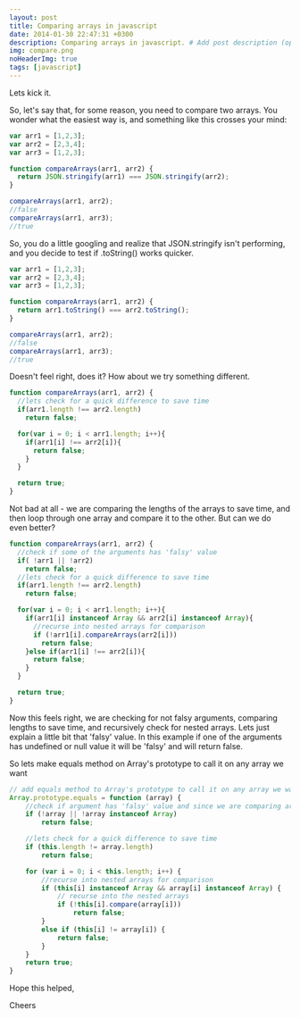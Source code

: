 ```yaml
---
layout: post
title: Comparing arrays in javascript
date: 2014-01-30 22:47:31 +0300
description: Comparing arrays in javascript. # Add post description (optional)
img: compare.png
noHeaderImg: true
tags: [javascript]
---
```


Lets kick it.

So, let's say that, for some reason, you need to compare two arrays. You wonder what the easiest way is, and something like this crosses your mind:

```javascript
var arr1 = [1,2,3];
var arr2 = [2,3,4];
var arr3 = [1,2,3];

function compareArrays(arr1, arr2) {
  return JSON.stringify(arr1) === JSON.stringify(arr2);
}

compareArrays(arr1, arr2);
//false
compareArrays(arr1, arr3);
//true
```

So, you do a little googling and realize that JSON.stringify isn't performing, and you decide to test if .toString() works quicker.

```javascript
var arr1 = [1,2,3];
var arr2 = [2,3,4];
var arr3 = [1,2,3];

function compareArrays(arr1, arr2) {
  return arr1.toString() === arr2.toString();
}

compareArrays(arr1, arr2);
//false
compareArrays(arr1, arr3);
//true
```

Doesn't feel right, does it? How about we try something different.

```javascript
function compareArrays(arr1, arr2) {
  //lets check for a quick difference to save time
  if(arr1.length !== arr2.length)
    return false;

  for(var i = 0; i < arr1.length; i++){
    if(arr1[i] !== arr2[i]){
      return false;
    }
  }

  return true;
}
```

Not bad at all - we are comparing the lengths of the arrays to save time, and then loop through one array and compare it to the other. But can we do even better?

```javascript
function compareArrays(arr1, arr2) {
  //check if some of the arguments has 'falsy' value
  if( !arr1 || !arr2)
    return false;
  //lets check for a quick difference to save time
  if(arr1.length !== arr2.length)
    return false;

  for(var i = 0; i < arr1.length; i++){
    if(arr1[i] instanceof Array && arr2[i] instanceof Array){
      //recurse into nested arrays for comparison
      if (!arr1[i].compareArrays(arr2[i]))
        return false;
    }else if(arr1[i] !== arr2[i]){
      return false;
    }
  }

  return true;
}
```

Now this feels right, we are checking for not falsy arguments, comparing lengths to save time, and recursively check for nested arrays. Lets just explain a little bit that 'falsy' value. In this example if one of the arguments has undefined or null value it will be 'falsy' and will return false.

So lets make equals method on Array's prototype to call it on any array we want

```javascript
// add equals method to Array's prototype to call it on any array we want
Array.prototype.equals = function (array) {
    //check if argument has 'falsy' value and since we are comparing arrays it is good to check if argument is one
    if (!array || !array instanceof Array)
        return false;

    //lets check for a quick difference to save time
    if (this.length != array.length)
        return false;

    for (var i = 0; i < this.length; i++) {
        //recurse into nested arrays for comparison
        if (this[i] instanceof Array && array[i] instanceof Array) {
            // recurse into the nested arrays
            if (!this[i].compare(array[i]))
                return false;
        }
        else if (this[i] != array[i]) {
            return false;
        }
    }
    return true;
}
```

Hope this helped,
 
Cheers

